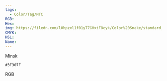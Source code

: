 ```yaml
---
tags:
  - Color/Tag/NTC
RGB:
Hex:
img: https://filedn.com/l0hpzxl1f01yT7GHxtF8cyk/Color%20Snake/standard_csv_to_svg//3F307F.svg
CMYK:
HSL:
Name:
---
```

Minsk
```palette
#3F307F
```
RGB

